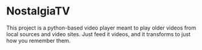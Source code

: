 # NostalgiaTV

This project is a python-based video player meant to play older videos from local sources and video sites. Just feed it videos, and it transforms to just how you remember them.